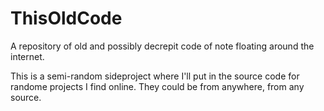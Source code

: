 # ThisOldCode
A repository of old and possibly decrepit code of note floating around the internet.

This is a semi-random sideproject where I'll put in the source code for randome projects I find online. They could be from anywhere, from any source.


